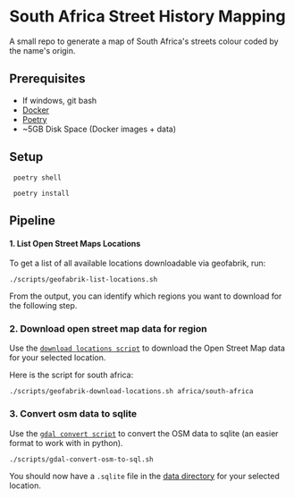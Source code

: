 # South Africa Street History Mapping

A small repo to generate a map of South Africa's streets colour coded by the name's origin.

## Prerequisites

* If windows, git bash
* [Docker](https://docs.docker.com/desktop/)
* [Poetry](https://python-poetry.org/docs/)
* ~5GB Disk Space (Docker images + data)

## Setup

```shell
 poetry shell
```

```shell
 poetry install
```

## Pipeline

#### 1. List Open Street Maps Locations

To get a list of all available locations downloadable via geofabrik, run:

```shell
./scripts/geofabrik-list-locations.sh
```

From the output, you can identify which regions you want to download for the following step.

### 2. Download open street map data for region

Use the [`download locations script`](./scripts/geofabrik-download-locations.sh) to download the Open Street Map data
for your selected location.

Here is the script for south africa:

```shell
./scripts/geofabrik-download-locations.sh africa/south-africa
```

### 3. Convert osm data to sqlite

Use the [`gdal convert script`](./scripts/gdal-convert-osm-to-sql.sh) to convert the OSM data to sqlite (an easier
format to work with in python).

```shell
./scripts/gdal-convert-osm-to-sql.sh
```

You should now have a `.sqlite` file in the [data directory](data) for your selected location.